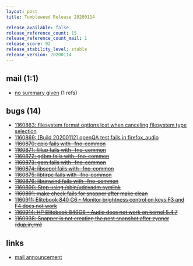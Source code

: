 ```yaml
---
layout: post
title: Tumbleweed Release 20200114

release_available: false
release_reference_count: 15
release_reference_count_mail: 1
release_score: 92
release_stability_level: stable
release_version: 20200114
---
```


## mail (1:1)

- [no summary given](https://github.com/boombatower/tumbleweed-review/issues/10) (1 refs)

## bugs (14)

<!--more-->

- [1160863: filesystem format options lost when canceling filesystem type selection](https://bugzilla.opensuse.org/show_bug.cgi?id=1160863)
- [1160869: \[Build 20200112\] openQA test fails in firefox_audio](https://bugzilla.opensuse.org/show_bug.cgi?id=1160869)
- ~~[1160870: cpio fails with -fno-common](https://bugzilla.opensuse.org/show_bug.cgi?id=1160870)~~
- ~~[1160871: fillup fails with -fno-common](https://bugzilla.opensuse.org/show_bug.cgi?id=1160871)~~
- ~~[1160872: gdbm fails with -fno-common](https://bugzilla.opensuse.org/show_bug.cgi?id=1160872)~~
- ~~[1160873: gpm fails with -fno-common](https://bugzilla.opensuse.org/show_bug.cgi?id=1160873)~~
- ~~[1160874: libsepol fails with -fno-common](https://bugzilla.opensuse.org/show_bug.cgi?id=1160874)~~
- ~~[1160875: libtirpc fails with -fno-common](https://bugzilla.opensuse.org/show_bug.cgi?id=1160875)~~
- ~~[1160876: libunwind fails with -fno-common](https://bugzilla.opensuse.org/show_bug.cgi?id=1160876)~~
- ~~[1160890: Stop using /sbin/udevadm symlink](https://bugzilla.opensuse.org/show_bug.cgi?id=1160890)~~
- ~~[1160891: make check fails for snapper after make clean](https://bugzilla.opensuse.org/show_bug.cgi?id=1160891)~~
- ~~[1160911: Elitebook 840 G6 - Monitor brightness control on keys F3 and F4 does not work](https://bugzilla.opensuse.org/show_bug.cgi?id=1160911)~~
- ~~[1160914: HP Elitebook 840G6 - Audio does not work on kernel 5.4.7](https://bugzilla.opensuse.org/show_bug.cgi?id=1160914)~~
- ~~[1160938: Snapper is not creating the post snapshot after zypper {dup,in,rm}](https://bugzilla.opensuse.org/show_bug.cgi?id=1160938)~~



## links

- [mail announcement](https://github.com/boombatower/tumbleweed-review/issues/10)
